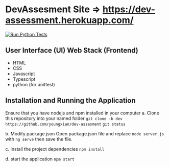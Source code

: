 # DevAssesment Site => https://dev-assessment.herokuapp.com/
[![Run Python Tests](https://github.com/youngxian/dev-assesment/workflows/Run%20Python%20Tests/badge.svg)](https://github.com/youngxian/dev-assesment/actions)

## User Interface (UI) Web Stack (Frontend)
- HTML
- CSS
- Javascript
- Typescript
- python (for unittest)

## Installation and Running the Application

Ensure that you have nodejs and npm installed in your computer
a. Clone this repository into your named folder
 `git clone -b dev https://github.com/youngxian/dev-assesment`
 `git status`

b. Modify package.json
   Open package.json file and replace  `node server.js` with `ng serve` then save the file.
   
c. Install the project dependencies
   `npm install`
   
d. start the application
    `npm start `
